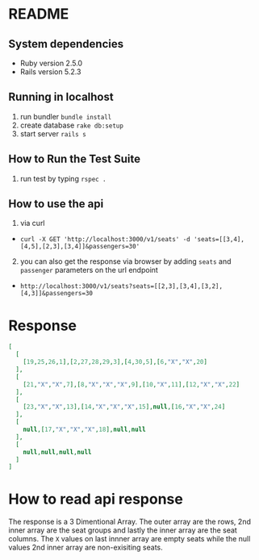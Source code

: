 # README

## System dependencies

* Ruby version 2.5.0
* Rails version 5.2.3

## Running in localhost

1. run bundler `bundle install`
2. create database `rake db:setup`
3. start server `rails s`

## How to Run the Test Suite

1. run test by typing `rspec .`

## How to use the api
1. via curl
  * `curl -X GET 'http://localhost:3000/v1/seats' -d 'seats=[[3,4],[4,5],[2,3],[3,4]]&passengers=30'`
2. you can also get the response via browser by adding `seats` and `passenger` parameters on the url endpoint
  * `http://localhost:3000/v1/seats?seats=[[2,3],[3,4],[3,2],[4,3]]&passengers=30`

# Response
```json
[
  [
    [19,25,26,1],[2,27,28,29,3],[4,30,5],[6,"X","X",20]
  ],
  [
    [21,"X","X",7],[8,"X","X","X",9],[10,"X",11],[12,"X","X",22]
  ],
  [
    [23,"X","X",13],[14,"X","X","X",15],null,[16,"X","X",24]
  ],
  [
    null,[17,"X","X","X",18],null,null
  ],
  [
    null,null,null,null
  ]
]
```

# How to read api response
The response is a 3 Dimentional Array. The outer array are the rows, 2nd inner array are the seat groups and lastly the inner array are the seat columns. The `X` values on last innner array are empty seats while the null values 2nd inner array are non-exisiting seats.